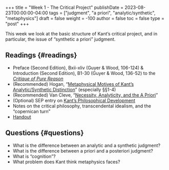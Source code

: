 +++
title = "Week 1 - The Critical Project"
publishDate = 2023-08-23T00:00:00-04:00
tags = ["judgment", "a priori", "analytic/synthetic", "metaphysics"]
draft = false
weight = -100
author = false
toc = false
type = "post"
+++

This week we look at the basic structure of Kant&rsquo;s critical project, and in
particular, the issue of &ldquo;synthetic a priori&rdquo; judgment.


## Readings {#readings}

-   Preface (Second Edition), Bxii-xliv (Guyer &amp; Wood, 106-124) &amp;
    Introduction (Second Edition), B1-30 (Guyer &amp; Wood, 136-52) to the
    _[Critique of Pure Reason](/materials/readings/kant1998-preface-and-introduction.pdf)_
-   (Recommended) Hogan, &ldquo;[Metaphysical Motives of Kant&rsquo;s Analytic/Synthetic Distinction](https://www.dropbox.com/s/k0na1riar2eyxez/hogan2013_metaphysical_motives_of_kant%2527s_analytic%25E2%2580%2593synthetic_distinction.pdf?dl=0)&rdquo;
    (especially §§1-4)
-   (Recommended) Van Cleve, &ldquo;[Necessity, Analyticity, and the A Priori](https://www.dropbox.com/s/xkwnhakotbmeuop/vancleve1999_necessity%2C_analyticity%2C_and_the_a_priori.pdf?dl=0)&rdquo;
-   (Optional) SEP entry on [Kant&rsquo;s Philosophical Development](http://plato.stanford.edu/entries/kant-development/)
-   Notes on the critical philosophy, transcendental idealism, and the &ldquo;copernican turn&rdquo;
-   [Handout](/materials/handouts/handout1.pdf)


## Questions {#questions}

-   What is the difference between an analytic and a synthetic judgment?
-   What is the difference between a priori and a posteriori judgment?
-   What is &ldquo;cognition&rdquo;?
-   What problem does Kant think metaphysics faces?
